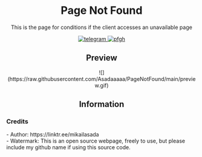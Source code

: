 <div align="center">
	<h1>Page Not Found</h1>
	<p>
		This is the page for conditions if the client accesses an unavailable page
	</p>
	<a href="https://t.me/ItsMeAsada">
        	<img src="https://img.shields.io/badge/Chat-Telegram-blue" alt="telegram">
    	</a>
	<a href="https://github.com/Asadaaaaa">
        	<img src="https://img.shields.io/badge/Profile-Github-lightgrey" alt="pfgh">
	</a>
</div>

<div align="center">
	<h2>Preview</h2>
	![](https://raw.githubusercontent.com/Asadaaaaa/PageNotFound/main/preview.gif)
</div>

<div align="center">
	<h2>Information</h2>
</div>

<h3>Credits</h3>
- Author: https://linktr.ee/mikailasada<br>
- Watermark: This is an open source webpage, freely to use, but please include my github name if using this source code.
